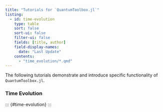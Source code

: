 ```yaml
---
title: "Tutorials for `QuantumToolbox.jl`"
listing:
  - id: time-evolution
    type: table
    sort: false
    sort-ui: false
    filter-ui: false
    fields: [title, author]
    field-display-names:
      date: "Last Update"
    contents:
      - "time_evolution/*.qmd"
---
```


The following tutorials demonstrate and introduce specific functionality of `QuantumToolbox.jl`.

### Time Evolution

::: {#time-evolution}
:::